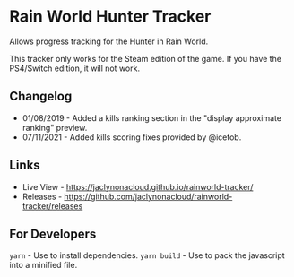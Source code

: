 # Rain World Hunter Tracker
Allows progress tracking for the Hunter in Rain World.

This tracker only works for the Steam edition of the game. If you have the PS4/Switch edition, it will not work.

## Changelog
- 01/08/2019 - Added a kills ranking section in the "display approximate ranking" preview.
- 07/11/2021 - Added kills scoring fixes provided by @icetob.

## Links
- Live View - https://jaclynonacloud.github.io/rainworld-tracker/
- Releases - https://github.com/jaclynonacloud/rainworld-tracker/releases



## For Developers
`yarn` - Use to install dependencies.
`yarn build` - Use to pack the javascript into a minified file.